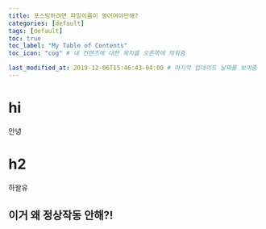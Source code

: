 ```yaml
---
title: 포스팅하려면 파일이름이 영어여야만해?
categories: [default]
tags: [default]
toc: true
toc_label: "My Table of Contents"
toc_icon: "cog" # 내 컨텐츠에 대한 목차를 오른쪽에 띄워줌

last_modified_at: 2019-12-06T15:46:43-04:00 # 마지막 업데이트 날짜를 보여줌
---
```


# hi
안녕

# h2
하왈유


## 이거 왜 정상작동 안해?!
